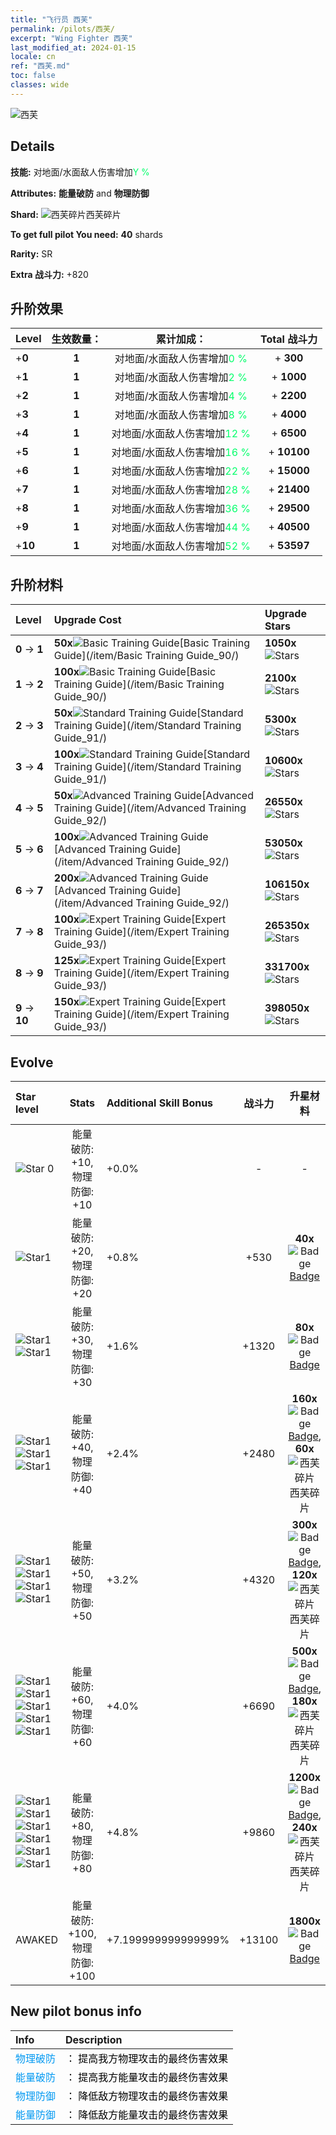 ```yaml
---
title: "飞行员 西芙"
permalink: /pilots/西芙/
excerpt: "Wing Fighter 西芙"
last_modified_at: 2024-01-15
locale: cn
ref: "西芙.md"
toc: false
classes: wide
---
```



 ![西芙](/images/pilots/aviator_piece_5017.png)

## Details

 **技能:** 对地面/水面敌人伤害增加<span style="color: #03ff6b">Y %</span><br/><span style="color: #000000;"></span> 

 **Attributes:** **能量破防** and **物理防御**

 **Shard:** ![西芙碎片](/images/pilots/Sif_Shard_p.png)西芙碎片 

 **To get full pilot You need:** **40** shards 

 **Rarity:** SR 

 **Extra 战斗力:** +820 



## 升阶效果

  |  Level | 生效数量： |     累计加成：    | Total 战斗力 |
  |:----|:-----:|:-------------------:|:-------:|
  | +**0**  | **1**  | 对地面/水面敌人伤害增加<span style="color: #03ff6b">0 %</span><br/><span style="color: #000000;"></span>  | + **300** |
  | +**1**  | **1**  | 对地面/水面敌人伤害增加<span style="color: #03ff6b">2 %</span><br/><span style="color: #000000;"></span>  | + **1000** |
  | +**2**  | **1**  | 对地面/水面敌人伤害增加<span style="color: #03ff6b">4 %</span><br/><span style="color: #000000;"></span>  | + **2200** |
  | +**3**  | **1**  | 对地面/水面敌人伤害增加<span style="color: #03ff6b">8 %</span><br/><span style="color: #000000;"></span>  | + **4000** |
  | +**4**  | **1**  | 对地面/水面敌人伤害增加<span style="color: #03ff6b">12 %</span><br/><span style="color: #000000;"></span>  | + **6500** |
  | +**5**  | **1**  | 对地面/水面敌人伤害增加<span style="color: #03ff6b">16 %</span><br/><span style="color: #000000;"></span>  | + **10100** |
  | +**6**  | **1**  | 对地面/水面敌人伤害增加<span style="color: #03ff6b">22 %</span><br/><span style="color: #000000;"></span>  | + **15000** |
  | +**7**  | **1**  | 对地面/水面敌人伤害增加<span style="color: #03ff6b">28 %</span><br/><span style="color: #000000;"></span>  | + **21400** |
  | +**8**  | **1**  | 对地面/水面敌人伤害增加<span style="color: #03ff6b">36 %</span><br/><span style="color: #000000;"></span>  | + **29500** |
  | +**9**  | **1**  | 对地面/水面敌人伤害增加<span style="color: #03ff6b">44 %</span><br/><span style="color: #000000;"></span>  | + **40500** |
  | +**10**  | **1**  | 对地面/水面敌人伤害增加<span style="color: #03ff6b">52 %</span><br/><span style="color: #000000;"></span>  | + **53597** |




## 升阶材料

  |  Level |      Upgrade Cost   |  Upgrade Stars  |
  |:-------|:--------------------|:----------------|
  | **0** -> **1**  | **50x**![Basic Training Guide](/images/item/Basic_Training_Guide_p.png)[Basic Training Guide](/item/Basic Training Guide_90/) | **1050x**![Stars](/images/item/Stars_p.png) |
  | **1** -> **2**  | **100x**![Basic Training Guide](/images/item/Basic_Training_Guide_p.png)[Basic Training Guide](/item/Basic Training Guide_90/) | **2100x**![Stars](/images/item/Stars_p.png) |
  | **2** -> **3**  | **50x**![Standard Training Guide](/images/item/Standard_Training_Guide_p.png)[Standard Training Guide](/item/Standard Training Guide_91/) | **5300x**![Stars](/images/item/Stars_p.png) |
  | **3** -> **4**  | **100x**![Standard Training Guide](/images/item/Standard_Training_Guide_p.png)[Standard Training Guide](/item/Standard Training Guide_91/) | **10600x**![Stars](/images/item/Stars_p.png) |
  | **4** -> **5**  | **50x**![Advanced Training Guide](/images/item/Advanced_Training_Guide_p.png)[Advanced Training Guide](/item/Advanced Training Guide_92/) | **26550x**![Stars](/images/item/Stars_p.png) |
  | **5** -> **6**  | **100x**![Advanced Training Guide](/images/item/Advanced_Training_Guide_p.png)[Advanced Training Guide](/item/Advanced Training Guide_92/) | **53050x**![Stars](/images/item/Stars_p.png) |
  | **6** -> **7**  | **200x**![Advanced Training Guide](/images/item/Advanced_Training_Guide_p.png)[Advanced Training Guide](/item/Advanced Training Guide_92/) | **106150x**![Stars](/images/item/Stars_p.png) |
  | **7** -> **8**  | **100x**![Expert Training Guide](/images/item/Expert_Training_Guide_p.png)[Expert Training Guide](/item/Expert Training Guide_93/) | **265350x**![Stars](/images/item/Stars_p.png) |
  | **8** -> **9**  | **125x**![Expert Training Guide](/images/item/Expert_Training_Guide_p.png)[Expert Training Guide](/item/Expert Training Guide_93/) | **331700x**![Stars](/images/item/Stars_p.png) |
  | **9** -> **10**  | **150x**![Expert Training Guide](/images/item/Expert_Training_Guide_p.png)[Expert Training Guide](/item/Expert Training Guide_93/) | **398050x**![Stars](/images/item/Stars_p.png) |




## Evolve

  |  Star level | Stats | Additional Skill Bonus | 战斗力 | 升星材料 | Awake Costs Shards |
  |:------------|:-----:|:-------------------|:----------------:|:--------------------:|:-------------|
  | ![Star 0](/images/s0.png)  | 能量破防: +10, 物理防御: +10  | +0.0%  | -  | -  |  |
  | ![Star1](/images/s1.png)  | 能量破防: +20, 物理防御: +20  | +0.8%  | +530  | **40x**![Badge](/images/item/Badge_p.png)[Badge](/item/Badge_94/)  |  |
  | ![Star1](/images/s1.png)![Star1](/images/s1.png)  | 能量破防: +30, 物理防御: +30  | +1.6%  | +1320  | **80x**![Badge](/images/item/Badge_p.png)[Badge](/item/Badge_94/)  |  |
  | ![Star1](/images/s1.png)![Star1](/images/s1.png)![Star1](/images/s1.png)  | 能量破防: +40, 物理防御: +40  | +2.4%  | +2480  | **160x**![Badge](/images/item/Badge_p.png)[Badge](/item/Badge_94/), **60x**![西芙碎片](/images/pilots/Sif_Shard_p.png)西芙碎片  |  |
  | ![Star1](/images/s1.png)![Star1](/images/s1.png)![Star1](/images/s1.png)![Star1](/images/s1.png)  | 能量破防: +50, 物理防御: +50  | +3.2%  | +4320  | **300x**![Badge](/images/item/Badge_p.png)[Badge](/item/Badge_94/), **120x**![西芙碎片](/images/pilots/Sif_Shard_p.png)西芙碎片  |  |
  | ![Star1](/images/s1.png)![Star1](/images/s1.png)![Star1](/images/s1.png)![Star1](/images/s1.png)![Star1](/images/s1.png)  | 能量破防: +60, 物理防御: +60  | +4.0%  | +6690  | **500x**![Badge](/images/item/Badge_p.png)[Badge](/item/Badge_94/), **180x**![西芙碎片](/images/pilots/Sif_Shard_p.png)西芙碎片  |  ![R](/images/pilots/R_p.png) x200 |
  | ![Star1](/images/s1.png)![Star1](/images/s1.png)![Star1](/images/s1.png)![Star1](/images/s1.png)![Star1](/images/s1.png)![Star1](/images/s1.png)  | 能量破防: +80, 物理防御: +80  | +4.8%  | +9860  | **1200x**![Badge](/images/item/Badge_p.png)[Badge](/item/Badge_94/), **240x**![西芙碎片](/images/pilots/Sif_Shard_p.png)西芙碎片  |  ![R](/images/pilots/R_p.png) x400 |
  | AWAKED  | 能量破防: +100, 物理防御: +100  | +7.199999999999999%  | +13100  | **1800x**![Badge](/images/item/Badge_p.png)[Badge](/item/Badge_94/)  |  ![SR](/images/pilots/SR_p.png) x800 ![R](/images/pilots/R_p.png) x800 ![N](/images/pilots/N_p.png) x1500 |



## New pilot bonus info

  |  Info |  Description |
  |:------|:-------------|
  | <span style="color: #0099f2">物理破防</span> | <span style="color: #000000;">： 提高我方物理攻击的最终伤害效果</span> |
  | <span style="color: #0099f2">能量破防</span> | <span style="color: #000000;">： 提高我方能量攻击的最终伤害效果</span> |
  | <span style="color: #0099f2">物理防御</span> | <span style="color: #000000;">： 降低敌方物理攻击的最终伤害效果</span> |
  | <span style="color: #0099f2">能量防御</span> | <span style="color: #000000;">： 降低敌方能量攻击的最终伤害效果</span> |

